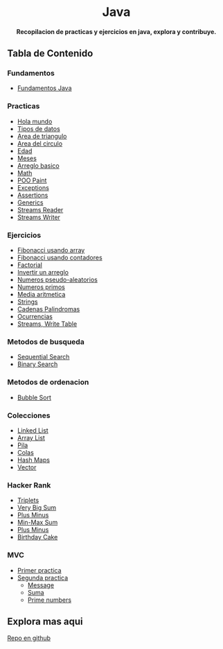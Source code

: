<h1 align="center">
  Java
</h1>
<h4 align="center">
  Recopilacion de practicas y ejercicios en java, explora y contribuye. 
</h4>

## Tabla de Contenido

### Fundamentos
- [Fundamentos Java](https://github.com/UrielMendozaG/Generation-Mexico/blob/master/Programacion/Java/README.md)

### Practicas

- [Hola mundo](https://github.com/UrielMendozaG/Java/tree/estable/src/Practica1Algoritmos/src/com/practica1algoritmos/app)
- [Tipos de datos](https://github.com/UrielMendozaG/Java/blob/estable/src/Practica2Algoritmos/src/com/practica2algoritmos/app/Practica2Algoritmos.java)
- [Area de triangulo](https://github.com/UrielMendozaG/Java/blob/estable/src/Practica3Algoritmos/src/com/practica3algoritmos/app/TriangleArea.java)
- [Area del circulo](https://github.com/UrielMendozaG/Java/blob/estable/src/Practica4Algoritmos/src/com/practica4algoritmos/app/areaCircle.java)
- [Edad](https://github.com/UrielMendozaG/Java/blob/estable/src/Practica5Algoritmos/src/com/practica5algoritmos/app/Age.java)
- [Meses](https://github.com/UrielMendozaG/Java/blob/estable/src/Practica6SwitchCase/src/com/Practica6Switchcase/app/SwichStatement.java)
- [Arreglo basico](https://github.com/UrielMendozaG/Java/blob/estable/src/Practica7Array1D/src/com/Practica7Array1D/app/Array1D.java)
- [Math](https://github.com/UrielMendozaG/Math)
- [POO Paint](https://github.com/UrielMendozaG/Paint-Java)
- [Exceptions](https://github.com/UrielMendozaG/Java/blob/master/src/Exceptions/src/com/excpections/app/Exceptions.java)
- [Assertions](https://github.com/UrielMendozaG/Java/blob/master/src/Assertions/src/com/assertions/app/AssertionsApp.java)
- [Generics](https://github.com/UrielMendozaG/Java/tree/master/src/Generics/src/com/generics)
- [Streams Reader](https://github.com/UrielMendozaG/Java/blob/master/src/Streams/src/com/streams/app/StreamsApp.java)
- [Streams Writer](https://github.com/UrielMendozaG/Java/blob/master/src/Streams/src/com/streams2/app/WritterApp.java)

### Ejercicios
- [Fibonacci usando array](https://github.com/UrielMendozaG/Java/blob/estable/src/Fibonacci/src/com/fibonacci/app/Fibonacci.java)
- [Fibonacci usando contadores](https://github.com/UrielMendozaG/Java/blob/estable/src/Fibonacci/src/com/fibonacci/app/FibonacciContadores.java)
- [Factorial](https://github.com/UrielMendozaG/Java/blob/estable/src/factorial/src/com/factorial/app/Factorial.java)
- [Invertir un arreglo](https://github.com/UrielMendozaG/Java/blob/estable/src/Practica7Array1D/src/com/Practica7Array1D/app/arregloInvertido.java)
- [Numeros pseudo-aleatorios](https://github.com/UrielMendozaG/Java/blob/estable/src/Practica7Array1D/src/com/Practica7Array1D/app/RandomNumbers.java)
- [Numeros primos](https://github.com/UrielMendozaG/Java/blob/estable/src/Practica7Array1D/src/com/Practica7Array1D/app/primosArray.java)
- [Media aritmetica](https://github.com/UrielMendozaG/Java/blob/estable/src/Practica7Array1D/src/com/Practica7Array1D/app/numerosAleatoriosMediaAritmetica.java)
- [Strings](https://github.com/UrielMendozaG/Strings)
- [Cadenas Palindromas](https://github.com/UrielMendozaG/Java/blob/master/src/Palindromas/src/com/palindromas/app/Palindroma.java)
- [Ocurrencias](https://github.com/UrielMendozaG/Java/blob/master/src/Ocurrences/src/com/ocurrences/app/Ocurrences.java)
- [Streams, Write Table](https://github.com/UrielMendozaG/Java/blob/master/src/Streams/src/com/streams2/app/WritterApp.java)



### Metodos de busqueda
- [Sequential Search](https://github.com/UrielMendozaG/Sequential-Search)
- [Binary Search](https://github.com/UrielMendozaG/Binary-Search)

### Metodos de ordenacion
- [Bubble Sort](https://github.com/UrielMendozaG/Bubble-Sort)

### Colecciones
- [Linked List](https://github.com/UrielMendozaG/Java/blob/master/src/Collections/src/com/linkedlist/app/LinkedListApp.java)
- [Array List](https://github.com/UrielMendozaG/Java/blob/master/src/Array%20List/src/com/arraylist/com/ArrayListApp.java)
- [Pila](https://github.com/UrielMendozaG/Java/blob/master/src/Stacks/src/StackApp.java)
- [Colas](https://github.com/UrielMendozaG/Java/blob/master/src/Colas/src/com/colas/app/Cola.java)
- [Hash Maps](https://github.com/UrielMendozaG/Java/blob/master/src/HashMap/src/com/hasmap/app/HashMap_.java)
- [Vector](https://github.com/UrielMendozaG/Java/tree/master/src/Vector/src)

### Hacker Rank
- [Triplets](https://github.com/UrielMendozaG/Java/tree/master/src/Array%20List/src/com/arraylist/com)
- [Very Big Sum](https://github.com/UrielMendozaG/Java/tree/master/src/Vector/src)
- [Plus Minus](https://github.com/UrielMendozaG/Java/tree/master/src/Array%20List/src/com/arraylist/com)
- [Min-Max Sum](https://github.com/UrielMendozaG/Java/tree/master/src/Array%20List/src/com/arraylist/com)
- [Plus Minus](https://github.com/UrielMendozaG/Java/tree/master/src/Array%20List/src/com/arraylist/com)
- [Birthday Cake](https://github.com/UrielMendozaG/Java/tree/master/src/Array%20List/src/com/arraylist/com)

### MVC
- [Primer practica](https://github.com/UrielMendozaG/Java/tree/master/src/HelloWorldMVC)
- [Segunda practica](https://github.com/UrielMendozaG/Java/tree/master/src/basicMVC)
  - [Message](https://github.com/UrielMendozaG/Java/tree/master/src/basicMVC)
  - [Suma](https://github.com/UrielMendozaG/Java/tree/master/src/basicMVC)
  - [Prime numbers](https://github.com/UrielMendozaG/Java/tree/master/src/basicMVC)

## Explora mas aqui

[Repo en github](https://github.com/UrielMendozaG/Generation-Mexico/blob/master/Programacion/Java/README.md#ejercicios)



